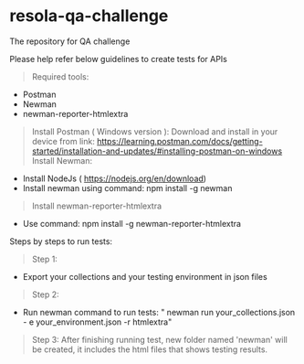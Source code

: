 # resola-qa-challenge
The repository for QA challenge 

Please help refer below guidelines to create tests for APIs
> Required tools:
 - Postman
 - Newman
 - newman-reporter-htmlextra
 
 > Install Postman ( Windows version ): Download and install in your device from link:
 https://learning.postman.com/docs/getting-started/installation-and-updates/#installing-postman-on-windows
 > Install Newman:
  - Install NodeJs ( https://nodejs.org/en/download)
  - Install newman using command: npm install -g newman
 > Install newman-reporter-htmlextra
  - Use command: npm install -g newman-reporter-htmlextra
 
 Steps by steps to run tests:
 > Step 1:
 - Export your collections and your testing environment in json files
 > Step 2:
 - Run newman command to run tests:
 " newman run your_collections.json - e your_environment.json -r htmlextra"
 > Step 3:
 After finishing running test, new folder named 'newman' will be created, it includes the html files that shows testing results.
 

 
